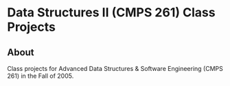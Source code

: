 # Data Structures II (CMPS 261) Class Projects

## About

Class projects for Advanced Data Structures & Software Engineering (CMPS 261) in the Fall of 2005.
